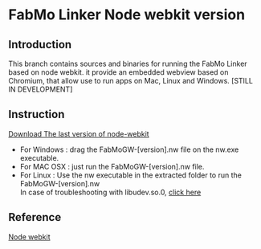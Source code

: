 FabMo Linker Node webkit version
===========

## Introduction
This branch contains sources and binaries for running the FabMo Linker based on node webkit.
it provide an embedded webview based on Chromium, that allow use to run apps on Mac, Linux and Windows.
[STILL IN DEVELOPMENT]

## Instruction
[Download The last version of node-webkit](http://dl.node-webkit.org) 

 * For Windows :
	drag the FabMoGW-[version].nw file on the nw.exe executable.
 * For MAC OSX :
	just run the FabMoGW-[version].nw file.
 * For Linux :
	Use the nw executable in the extracted folder to run the FabMoGW-[version].nw  
	In case of troubleshooting with libudev.so.0, [click here](https://github.com/rogerwang/node-webkit/wiki/The-solution-of-lacking-libudev.so.0)


## Reference
[Node webkit](https://github.com/rogerwang/node-webkit)